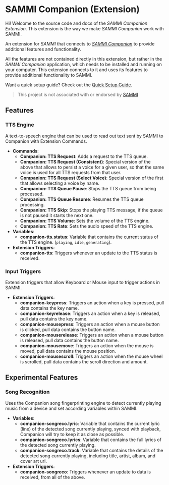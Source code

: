 # SAMMI Companion (Extension)

Hi!
Welcome to the source code and docs of the _SAMMI Companion Extension_. This extension is the way we make _SAMMI Companion_ work with SAMMI.

An extension for _SAMMI_ that connects to [_SAMMI Companion_](https://github.com/spacedock-zero/SAMMI-Companion_pre/releases) to provide additional features and functionality.

All the features are not contained directly in this extension, but rather in the _SAMMI Companion_ application, which needs to be installed and running on your computer. This extension connects to it and uses its features to provide additional functionality to SAMMI.

Want a quick setup guide? Check out the [Quick Setup Guide](./docs/quick-setup.md).

> This project is not associated with or endorsed by [SAMMI](https://sammi.solutions/)

## Features
### **TTS Engine**
A text-to-speech engine that can be used to read out text sent by SAMMI to Companion with Extension Commands.

- **Commands**:
  - **Companion: TTS Request**: Adds a request to the TTS queue.
  - **Companion: TTS Request (Consistent)**: Special version of the above that allows to persist a voice for a given user, so that the same voice is used for all TTS requests from that user.
  - **Companion: TTS Request (Select Voice)**: Special version of the first that allows selecting a voice by name.
  - **Companion: TTS Queue Pause**: Stops the TTS queue from being processed.
  - **Companion: TTS Queue Resume**: Resumes the TTS queue processing.
  - **Companion: TTS Skip**: Stops the playing TTS message, if the queue is not paused it starts the next one.
  - **Companion: TTS Volume**: Sets the volume of the TTS engine.
  - **Companion: TTS Rate**: Sets the audio speed of the TTS engine.
- **Variables**:
  - **companion-tts.status**: Variable that contains the current status of the TTS engine. (`playing`, `idle`, `generating`).
- **Extension Triggers**:
  - **companion-tts**: Triggers whenever an update to the TTS status is received.

### **Input Triggers**
Extension triggers that allow Keyboard or Mouse input to trigger actions in SAMMI.
- **Extension Triggers**:
  - **companion-keypress**: Triggers an action when a key is pressed, pull data contains the key name.
  - **companion-keyrelease**: Triggers an action when a key is released, pull data contains the key name.
  - **companion-mousepress**: Triggers an action when a mouse button is clicked, pull data contains the button name.
  - **companion-mouserelease**: Triggers an action when a mouse button is released, pull data contains the button name.
  - **companion-mousemove**: Triggers an action when the mouse is moved, pull data contains the mouse position.
  - **companion-mousescroll**: Triggers an action when the mouse wheel is scrolled, pull data contains the scroll direction and amount.

## Experimental Features

### **Song Recognition**
Uses the Companion song fingerprinting engine to detect currently playing music from a device and set according variables within SAMMI.
- **Variables**:
  - **companion-songreco.lyric**: Variable that contains the current lyric (line) of the detected song currently playing, synced with playback, Companion will try to keep it as close as possible.
  - **companion-songreco.lyrics**: Variable that contains the full lyrics of the detected song currently playing.
  - **companion-songreco.track**: Variable that contains the details of the detected song currently playing, including title, artist, album, and cover art url.
- **Extension Triggers**:
  - **companion-songreco**: Triggers whenever an update to data is received, from all of the above.